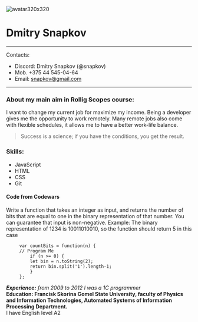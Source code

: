 ![avatar320x320](https://user-images.githubusercontent.com/60675279/158325041-cdd6372c-dbee-4284-a43a-a10f91ac4927.jpg)

# Dmitry Snapkov  
***
Contacts:  
* Discord: Dmitry Snapkov (@snapkov)  
* Mob. +375 44 545-04-64  
* Email: <snapkov@gmail.com>
***  
### About my main aim in Rollig Scopes course:  
I want to change my current job for maximize my income. Being a developer gives me the opportunity to work remotely. Many remote jobs also come with flexible schedules, it allows me to have a better work-life balance.  
> Success is a science; if you have the conditions, you get the result.  

### Skills:  
- JavaScript  
- HTML  
- CSS
- Git  
  
#### Code from Codewars  
Write a function that takes an integer as input, and returns the number of bits that are equal to one in the binary representation of that number. You can guarantee that input is non-negative.
Example: The binary representation of 1234 is 10011010010, so the function should return 5 in this case
```
     var countBits = function(n) {
     // Program Me
         if (n >= 0) {
         let bin = n.toString(2);
         return bin.split('1').length-1;
         }
     }; 
```
***Experience:*** *from 2009 to 2012 I was a 1C programmer*  
__Education: Francisk Skorina Gomel State University, faculty of Physics and Information Technologies, Automated Systems of Information Processing Department.__  
I have English level A2
